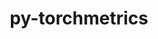 ---
title: "py-torchmetrics"
layout: cache
categories: [package, develop]
meta: {"compilers": ["apple-clang@=16.0.0", "gcc@=11.4.0", "gcc@=13.2.0"], "num_specs": 189, "num_specs_by_stack": {"e4s": 8, "ml-darwin-aarch64-mps": 27, "ml-linux-aarch64-cpu": 34, "ml-linux-aarch64-cuda": 34, "ml-linux-x86_64-cpu": 34, "ml-linux-x86_64-cuda": 35, "root": 189}, "oss": ["sequoia", "ubuntu22.04", "ubuntu24.04"], "platforms": ["darwin", "linux"], "stacks": ["e4s", "ml-darwin-aarch64-mps", "ml-linux-aarch64-cpu", "ml-linux-aarch64-cuda", "ml-linux-x86_64-cpu", "ml-linux-x86_64-cuda", "root"], "targets": ["aarch64", "x86_64_v3"], "versions": ["1.6.1", "1.6.2", "1.6.3"]}
spec_details: [{"compiler": "apple-clang@=16.0.0", "hash": "25wtqin5hruwf7wlbxm6r72scxez2htk", "os": "sequoia", "platform": "darwin", "size": "-", "stacks": ["ml-darwin-aarch64-mps", "root"], "target": "aarch64", "variants": ["build_system=python_pip", "~image"], "versions": ["1.6.2"]}, {"compiler": "gcc@=13.2.0", "hash": "2v6xzazdrjz32zfpq725cuo7ljwfbz54", "os": "ubuntu24.04", "platform": "linux", "size": "-", "stacks": ["ml-linux-aarch64-cpu", "root"], "target": "aarch64", "variants": ["build_system=python_pip", "~image"], "versions": ["1.6.2"]}, {"compiler": "apple-clang@=16.0.0", "hash": "2wak2chmlc4zn423zdxvupmnncrzgsxh", "os": "sequoia", "platform": "darwin", "size": "-", "stacks": ["ml-darwin-aarch64-mps", "root"], "target": "aarch64", "variants": ["build_system=python_pip", "~image"], "versions": ["1.6.2"]}, {"compiler": "gcc@=13.2.0", "hash": "34m77hkedypkvwkaaowmhaaltgkg7x3n", "os": "ubuntu24.04", "platform": "linux", "size": "-", "stacks": ["ml-linux-x86_64-cpu", "root"], "target": "x86_64_v3", "variants": ["build_system=python_pip", "~image"], "versions": ["1.6.2"]}, {"compiler": "gcc@=13.2.0", "hash": "36nk5tmipyu4ypyusr26w7d5gnfb2m2g", "os": "ubuntu24.04", "platform": "linux", "size": "-", "stacks": ["root"], "target": "x86_64_v3", "variants": ["build_system=python_pip", "~image"], "versions": ["1.6.2"]}, {"compiler": "gcc@=13.2.0", "hash": "37agagr7ziaigqlyx5achxjdsnl7k3y3", "os": "ubuntu24.04", "platform": "linux", "size": "-", "stacks": ["ml-linux-x86_64-cuda", "root"], "target": "x86_64_v3", "variants": ["build_system=python_pip", "~image"], "versions": ["1.6.1"]}, {"compiler": "gcc@=13.2.0", "hash": "3s3szvzz7csl6lr2cygfavoesra3malj", "os": "ubuntu24.04", "platform": "linux", "size": "-", "stacks": ["ml-linux-x86_64-cuda", "root"], "target": "x86_64_v3", "variants": ["build_system=python_pip", "~image"], "versions": ["1.6.2"]}, {"compiler": "gcc@=13.2.0", "hash": "3xwlmtt7kxvjhqy55dgkk2tg6oneqkjp", "os": "ubuntu24.04", "platform": "linux", "size": "-", "stacks": ["root"], "target": "aarch64", "variants": ["build_system=python_pip", "~image"], "versions": ["1.6.2"]}, {"compiler": "gcc@=13.2.0", "hash": "46nuqrlbmmdml4wva4bdod2ebse2o6pz", "os": "ubuntu24.04", "platform": "linux", "size": "-", "stacks": ["ml-linux-x86_64-cpu", "root"], "target": "x86_64_v3", "variants": ["build_system=python_pip", "~image"], "versions": ["1.6.2"]}, {"compiler": "gcc@=13.2.0", "hash": "4bljovjbzsqugk7smaxmiynkddubbbsg", "os": "ubuntu24.04", "platform": "linux", "size": "-", "stacks": ["ml-linux-x86_64-cpu", "root"], "target": "x86_64_v3", "variants": ["build_system=python_pip", "~image"], "versions": ["1.6.2"]}, {"compiler": "gcc@=13.2.0", "hash": "4k6dvxfgsvnryva5ikbjo6o75jyys3sp", "os": "ubuntu24.04", "platform": "linux", "size": "-", "stacks": ["ml-linux-x86_64-cpu", "root"], "target": "x86_64_v3", "variants": ["build_system=python_pip", "~image"], "versions": ["1.6.1"]}, {"compiler": "apple-clang@=16.0.0", "hash": "4l6xyjar5kiva5pzavew7joxlnjg53jo", "os": "sequoia", "platform": "darwin", "size": "-", "stacks": ["ml-darwin-aarch64-mps", "root"], "target": "aarch64", "variants": ["build_system=python_pip", "~image"], "versions": ["1.6.2"]}, {"compiler": "gcc@=13.2.0", "hash": "4ujfp7baq4q5d6mnwpksptoyclw7ikzi", "os": "ubuntu24.04", "platform": "linux", "size": "-", "stacks": ["ml-linux-x86_64-cuda", "root"], "target": "x86_64_v3", "variants": ["build_system=python_pip", "~image"], "versions": ["1.6.2"]}, {"compiler": "apple-clang@=16.0.0", "hash": "4ygunkcwptamsrmtsrr5apbjzqug5jno", "os": "sequoia", "platform": "darwin", "size": "-", "stacks": ["ml-darwin-aarch64-mps", "root"], "target": "aarch64", "variants": ["build_system=python_pip", "~image"], "versions": ["1.6.2"]}, {"compiler": "gcc@=13.2.0", "hash": "532ncbi5iayozj2n726jqwjr3knnui23", "os": "ubuntu24.04", "platform": "linux", "size": "-", "stacks": ["ml-linux-aarch64-cuda", "root"], "target": "aarch64", "variants": ["build_system=python_pip", "~image"], "versions": ["1.6.2"]}, {"compiler": "gcc@=11.4.0", "hash": "542hjb36d4yihlihpout3kzynjjdbr3s", "os": "ubuntu22.04", "platform": "linux", "size": "-", "stacks": ["e4s", "root"], "target": "x86_64_v3", "variants": ["build_system=python_pip", "~image"], "versions": ["1.6.2"]}, {"compiler": "gcc@=13.2.0", "hash": "5bx5ou74rnh76ukuoyxw6fnfh5esuiid", "os": "ubuntu24.04", "platform": "linux", "size": "-", "stacks": ["ml-linux-x86_64-cuda", "root"], "target": "x86_64_v3", "variants": ["build_system=python_pip", "~image"], "versions": ["1.6.2"]}, {"compiler": "gcc@=13.2.0", "hash": "5niqio4wppjao7thcbnu7pkbivmpuhft", "os": "ubuntu24.04", "platform": "linux", "size": "-", "stacks": ["ml-linux-x86_64-cpu", "root"], "target": "x86_64_v3", "variants": ["build_system=python_pip", "~image"], "versions": ["1.6.2"]}, {"compiler": "gcc@=13.2.0", "hash": "5ob72bnnyuv3fcdpyl5u74lqscub7rij", "os": "ubuntu24.04", "platform": "linux", "size": "-", "stacks": ["ml-linux-aarch64-cuda", "root"], "target": "aarch64", "variants": ["build_system=python_pip", "~image"], "versions": ["1.6.2"]}, {"compiler": "gcc@=13.2.0", "hash": "5pqb23bpysgifwzyeckxpuvpihyb4arj", "os": "ubuntu24.04", "platform": "linux", "size": "-", "stacks": ["ml-linux-x86_64-cpu", "root"], "target": "x86_64_v3", "variants": ["build_system=python_pip", "~image"], "versions": ["1.6.1"]}, {"compiler": "gcc@=13.2.0", "hash": "5wnihjvz6whul23ejlcincxckiphdnl4", "os": "ubuntu24.04", "platform": "linux", "size": "-", "stacks": ["ml-linux-x86_64-cuda", "root"], "target": "x86_64_v3", "variants": ["build_system=python_pip", "~image"], "versions": ["1.6.2"]}, {"compiler": "gcc@=13.2.0", "hash": "5xradg4jextppyqpxjzcecd644fza33w", "os": "ubuntu24.04", "platform": "linux", "size": "-", "stacks": ["ml-linux-x86_64-cpu", "root"], "target": "x86_64_v3", "variants": ["build_system=python_pip", "~image"], "versions": ["1.6.2"]}, {"compiler": "gcc@=13.2.0", "hash": "6canwssideep5jwlkt3bpr3lgh44rqwo", "os": "ubuntu24.04", "platform": "linux", "size": "-", "stacks": ["ml-linux-aarch64-cuda", "root"], "target": "aarch64", "variants": ["build_system=python_pip", "~image"], "versions": ["1.6.2"]}, {"compiler": "gcc@=13.2.0", "hash": "6f5nqyqakdh26dbv46af5rsogvjqc4rm", "os": "ubuntu24.04", "platform": "linux", "size": "-", "stacks": ["ml-linux-aarch64-cpu", "root"], "target": "aarch64", "variants": ["build_system=python_pip", "~image"], "versions": ["1.6.2"]}, {"compiler": "gcc@=13.2.0", "hash": "6tevvqtfrpfaoh7rbndja62bz52efd2y", "os": "ubuntu24.04", "platform": "linux", "size": "-", "stacks": ["ml-linux-x86_64-cpu", "root"], "target": "x86_64_v3", "variants": ["build_system=python_pip", "~image"], "versions": ["1.6.2"]}, {"compiler": "gcc@=13.2.0", "hash": "6usnspnjw5mgnocr3rlaipdz7kk7iosb", "os": "ubuntu24.04", "platform": "linux", "size": "-", "stacks": ["ml-linux-aarch64-cuda", "root"], "target": "aarch64", "variants": ["build_system=python_pip", "~image"], "versions": ["1.6.2"]}, {"compiler": "gcc@=13.2.0", "hash": "6v5bm2j4rm2ku7jcpb3bzermothvtyh3", "os": "ubuntu24.04", "platform": "linux", "size": "-", "stacks": ["ml-linux-x86_64-cpu", "root"], "target": "x86_64_v3", "variants": ["build_system=python_pip", "~image"], "versions": ["1.6.2"]}, {"compiler": "apple-clang@=16.0.0", "hash": "6xt3mlatafafx2tcu3cmpg26zvumcg6o", "os": "sequoia", "platform": "darwin", "size": "-", "stacks": ["ml-darwin-aarch64-mps", "root"], "target": "aarch64", "variants": ["build_system=python_pip", "~image"], "versions": ["1.6.2"]}, {"compiler": "gcc@=13.2.0", "hash": "7d3soniz6d7ietazyfwv6q4u2y5gkprs", "os": "ubuntu24.04", "platform": "linux", "size": "-", "stacks": ["ml-linux-aarch64-cuda", "root"], "target": "aarch64", "variants": ["build_system=python_pip", "~image"], "versions": ["1.6.1"]}, {"compiler": "gcc@=13.2.0", "hash": "7dhypxoaw55h2nonwefteq4xuzzacmkf", "os": "ubuntu24.04", "platform": "linux", "size": "-", "stacks": ["root"], "target": "x86_64_v3", "variants": ["build_system=python_pip", "~image"], "versions": ["1.6.2"]}, {"compiler": "gcc@=13.2.0", "hash": "7k2cmapd5efg6bzz7ts3twgixiqavekm", "os": "ubuntu24.04", "platform": "linux", "size": "-", "stacks": ["ml-linux-aarch64-cuda", "root"], "target": "aarch64", "variants": ["build_system=python_pip", "~image"], "versions": ["1.6.1"]}, {"compiler": "apple-clang@=16.0.0", "hash": "7sw5tq4giq5y3xfuup2rtrwf4sfbdbw7", "os": "sequoia", "platform": "darwin", "size": "-", "stacks": ["ml-darwin-aarch64-mps", "root"], "target": "aarch64", "variants": ["build_system=python_pip", "~image"], "versions": ["1.6.3"]}, {"compiler": "gcc@=13.2.0", "hash": "7wco3ebi27pxtdash6rux67n3l6jhvz6", "os": "ubuntu24.04", "platform": "linux", "size": "-", "stacks": ["ml-linux-x86_64-cpu", "root"], "target": "x86_64_v3", "variants": ["build_system=python_pip", "~image"], "versions": ["1.6.2"]}, {"compiler": "apple-clang@=16.0.0", "hash": "a25brt7tetxqf6scjpd6adibgt3lkzcx", "os": "sequoia", "platform": "darwin", "size": "-", "stacks": ["root"], "target": "aarch64", "variants": ["build_system=python_pip", "~image"], "versions": ["1.6.2"]}, {"compiler": "gcc@=13.2.0", "hash": "a3jlnjddlbamlmggpzdpvfjs72fjih7e", "os": "ubuntu24.04", "platform": "linux", "size": "-", "stacks": ["root"], "target": "x86_64_v3", "variants": ["build_system=python_pip", "~image"], "versions": ["1.6.2"]}, {"compiler": "gcc@=13.2.0", "hash": "akxbcmmmg5ye2chzqiu7tva6cn2w4yvc", "os": "ubuntu24.04", "platform": "linux", "size": "-", "stacks": ["ml-linux-x86_64-cpu", "root"], "target": "x86_64_v3", "variants": ["build_system=python_pip", "~image"], "versions": ["1.6.2"]}, {"compiler": "gcc@=13.2.0", "hash": "anubjdgsj4saphxhewosh6zjkhnuv3dw", "os": "ubuntu24.04", "platform": "linux", "size": "-", "stacks": ["ml-linux-x86_64-cpu", "root"], "target": "x86_64_v3", "variants": ["build_system=python_pip", "~image"], "versions": ["1.6.1"]}, {"compiler": "gcc@=13.2.0", "hash": "aypdsi254igmp4i4fy5p2vhhpqmk2hob", "os": "ubuntu24.04", "platform": "linux", "size": "-", "stacks": ["ml-linux-aarch64-cpu", "root"], "target": "aarch64", "variants": ["build_system=python_pip", "~image"], "versions": ["1.6.2"]}, {"compiler": "gcc@=13.2.0", "hash": "bobzyycdbpcjzwcvufmteppqfnnyzop7", "os": "ubuntu24.04", "platform": "linux", "size": "-", "stacks": ["ml-linux-aarch64-cuda", "root"], "target": "aarch64", "variants": ["build_system=python_pip", "~image"], "versions": ["1.6.2"]}, {"compiler": "gcc@=13.2.0", "hash": "c432zqofjsirj2y6jdznnvz6t4sq3i2d", "os": "ubuntu24.04", "platform": "linux", "size": "-", "stacks": ["ml-linux-x86_64-cuda", "root"], "target": "x86_64_v3", "variants": ["build_system=python_pip", "~image"], "versions": ["1.6.2"]}, {"compiler": "gcc@=13.2.0", "hash": "cjowmxnfrct3syln3pvfu4ic72o6js4k", "os": "ubuntu24.04", "platform": "linux", "size": "-", "stacks": ["ml-linux-aarch64-cpu", "root"], "target": "aarch64", "variants": ["build_system=python_pip", "~image"], "versions": ["1.6.2"]}, {"compiler": "gcc@=13.2.0", "hash": "cm7y2kdc3a4iwl5runfeptovgrnxl5yo", "os": "ubuntu24.04", "platform": "linux", "size": "-", "stacks": ["ml-linux-aarch64-cpu", "root"], "target": "aarch64", "variants": ["build_system=python_pip", "~image"], "versions": ["1.6.1"]}, {"compiler": "gcc@=13.2.0", "hash": "coldurfbaxxhiyog22jscz7uura74wjr", "os": "ubuntu24.04", "platform": "linux", "size": "-", "stacks": ["ml-linux-aarch64-cuda", "root"], "target": "aarch64", "variants": ["build_system=python_pip", "~image"], "versions": ["1.6.2"]}, {"compiler": "gcc@=13.2.0", "hash": "cux7zkhl5h2siot5tokdtqz5qoly4q3v", "os": "ubuntu24.04", "platform": "linux", "size": "-", "stacks": ["ml-linux-x86_64-cuda", "root"], "target": "x86_64_v3", "variants": ["build_system=python_pip", "~image"], "versions": ["1.6.3"]}, {"compiler": "gcc@=11.4.0", "hash": "cx6njgiai3b6reeihfsyscha45etfayo", "os": "ubuntu22.04", "platform": "linux", "size": "-", "stacks": ["e4s", "root"], "target": "x86_64_v3", "variants": ["build_system=python_pip", "~image"], "versions": ["1.6.2"]}, {"compiler": "apple-clang@=16.0.0", "hash": "cyxltmt7s3jzedip2b7zoqkrr6zrphjb", "os": "sequoia", "platform": "darwin", "size": "-", "stacks": ["ml-darwin-aarch64-mps", "root"], "target": "aarch64", "variants": ["build_system=python_pip", "~image"], "versions": ["1.6.2"]}, {"compiler": "gcc@=13.2.0", "hash": "daxubzoqj2nsayfnzyroh4g7r6dl6fsf", "os": "ubuntu24.04", "platform": "linux", "size": "-", "stacks": ["ml-linux-aarch64-cpu", "root"], "target": "aarch64", "variants": ["build_system=python_pip", "~image"], "versions": ["1.6.3"]}, {"compiler": "gcc@=13.2.0", "hash": "ds5vmnds6qfn6tbeiocroskkxbcc457u", "os": "ubuntu24.04", "platform": "linux", "size": "-", "stacks": ["ml-linux-x86_64-cpu", "root"], "target": "x86_64_v3", "variants": ["build_system=python_pip", "~image"], "versions": ["1.6.2"]}, {"compiler": "gcc@=13.2.0", "hash": "dsqfism7wje4sxxfnk55nwiabg6huh5h", "os": "ubuntu24.04", "platform": "linux", "size": "-", "stacks": ["ml-linux-aarch64-cpu", "root"], "target": "aarch64", "variants": ["build_system=python_pip", "~image"], "versions": ["1.6.2"]}, {"compiler": "gcc@=13.2.0", "hash": "e4druwn53twszhjcwzl7oe37xl4jc4lh", "os": "ubuntu24.04", "platform": "linux", "size": "-", "stacks": ["ml-linux-aarch64-cuda", "root"], "target": "aarch64", "variants": ["build_system=python_pip", "~image"], "versions": ["1.6.3"]}, {"compiler": "gcc@=13.2.0", "hash": "elkrnonm3hqr6aanvjderzvyb72vpjdl", "os": "ubuntu24.04", "platform": "linux", "size": "-", "stacks": ["ml-linux-x86_64-cpu", "root"], "target": "x86_64_v3", "variants": ["build_system=python_pip", "~image"], "versions": ["1.6.2"]}, {"compiler": "apple-clang@=16.0.0", "hash": "ev4x2zn6dg5m57nlegg3mrninn6o2ww5", "os": "sequoia", "platform": "darwin", "size": "-", "stacks": ["ml-darwin-aarch64-mps", "root"], "target": "aarch64", "variants": ["build_system=python_pip", "~image"], "versions": ["1.6.2"]}, {"compiler": "gcc@=11.4.0", "hash": "eyi7rb6lmzsrffqi6cfwkbl6plz2k3ul", "os": "ubuntu22.04", "platform": "linux", "size": "-", "stacks": ["e4s", "root"], "target": "x86_64_v3", "variants": ["build_system=python_pip", "~image"], "versions": ["1.6.2"]}, {"compiler": "gcc@=13.2.0", "hash": "ezvhowuja4dagyr2iuzicznkd52vbd5j", "os": "ubuntu24.04", "platform": "linux", "size": "-", "stacks": ["ml-linux-x86_64-cuda", "root"], "target": "x86_64_v3", "variants": ["build_system=python_pip", "~image"], "versions": ["1.6.2"]}, {"compiler": "gcc@=13.2.0", "hash": "faghwibymvtttmyi7jqqgafj5cdprdxx", "os": "ubuntu24.04", "platform": "linux", "size": "-", "stacks": ["ml-linux-x86_64-cuda", "root"], "target": "x86_64_v3", "variants": ["build_system=python_pip", "~image"], "versions": ["1.6.3"]}, {"compiler": "gcc@=13.2.0", "hash": "fbqsymdl3sqrmnkrzqfhzy47tndhh32h", "os": "ubuntu24.04", "platform": "linux", "size": "-", "stacks": ["ml-linux-aarch64-cpu", "root"], "target": "aarch64", "variants": ["build_system=python_pip", "~image"], "versions": ["1.6.3"]}, {"compiler": "gcc@=13.2.0", "hash": "fjcfylac7evbtjogsr7gxl6a2iioznsf", "os": "ubuntu24.04", "platform": "linux", "size": "-", "stacks": ["ml-linux-aarch64-cpu", "root"], "target": "aarch64", "variants": ["build_system=python_pip", "~image"], "versions": ["1.6.2"]}, {"compiler": "gcc@=13.2.0", "hash": "flmdc2x6ud7z7etxwct4zwmbxwkq5rug", "os": "ubuntu24.04", "platform": "linux", "size": "-", "stacks": ["ml-linux-x86_64-cuda", "root"], "target": "x86_64_v3", "variants": ["build_system=python_pip", "~image"], "versions": ["1.6.2"]}, {"compiler": "gcc@=13.2.0", "hash": "fnvyy7zdgxelurbgkhkdga3cr75wq523", "os": "ubuntu24.04", "platform": "linux", "size": "-", "stacks": ["ml-linux-x86_64-cuda", "root"], "target": "x86_64_v3", "variants": ["build_system=python_pip", "~image"], "versions": ["1.6.2"]}, {"compiler": "gcc@=13.2.0", "hash": "fsb7gmgxakhailc63w5frifwozrcia3p", "os": "ubuntu24.04", "platform": "linux", "size": "-", "stacks": ["ml-linux-aarch64-cuda", "root"], "target": "aarch64", "variants": ["build_system=python_pip", "~image"], "versions": ["1.6.2"]}, {"compiler": "gcc@=13.2.0", "hash": "fx6c3whmeulyi6kwwlrax7l7nd5kyqjl", "os": "ubuntu24.04", "platform": "linux", "size": "-", "stacks": ["ml-linux-aarch64-cpu", "root"], "target": "aarch64", "variants": ["build_system=python_pip", "~image"], "versions": ["1.6.2"]}, {"compiler": "gcc@=13.2.0", "hash": "gbu3iawfm2ok75ha4epr4hzbp54cnoqb", "os": "ubuntu24.04", "platform": "linux", "size": "-", "stacks": ["ml-linux-aarch64-cuda", "root"], "target": "aarch64", "variants": ["build_system=python_pip", "~image"], "versions": ["1.6.2"]}, {"compiler": "gcc@=13.2.0", "hash": "glzputjszxirp6pe3yjlrxxsf3dtkrdy", "os": "ubuntu24.04", "platform": "linux", "size": "-", "stacks": ["ml-linux-x86_64-cpu", "root"], "target": "x86_64_v3", "variants": ["build_system=python_pip", "~image"], "versions": ["1.6.2"]}, {"compiler": "gcc@=11.4.0", "hash": "gui6eoy5vwclvlni3a4iul52xruiibpv", "os": "ubuntu22.04", "platform": "linux", "size": "-", "stacks": ["e4s", "root"], "target": "x86_64_v3", "variants": ["build_system=python_pip", "~image"], "versions": ["1.6.2"]}, {"compiler": "apple-clang@=16.0.0", "hash": "h66klj423bnohj7mylu4ylxmkv6b44hj", "os": "sequoia", "platform": "darwin", "size": "-", "stacks": ["ml-darwin-aarch64-mps", "root"], "target": "aarch64", "variants": ["build_system=python_pip", "~image"], "versions": ["1.6.2"]}, {"compiler": "gcc@=13.2.0", "hash": "h66qunbz6koqswcgabs657b44hj4ngbb", "os": "ubuntu24.04", "platform": "linux", "size": "-", "stacks": ["ml-linux-aarch64-cuda", "root"], "target": "aarch64", "variants": ["build_system=python_pip", "~image"], "versions": ["1.6.2"]}, {"compiler": "gcc@=13.2.0", "hash": "h6derez3a5ca56qlk55pje6pr7j64tzt", "os": "ubuntu24.04", "platform": "linux", "size": "-", "stacks": ["ml-linux-aarch64-cpu", "root"], "target": "aarch64", "variants": ["build_system=python_pip", "~image"], "versions": ["1.6.1"]}, {"compiler": "gcc@=13.2.0", "hash": "ha2adf4kpbi3smpsxabl62bbplovon77", "os": "ubuntu24.04", "platform": "linux", "size": "-", "stacks": ["ml-linux-x86_64-cpu", "root"], "target": "x86_64_v3", "variants": ["build_system=python_pip", "~image"], "versions": ["1.6.2"]}, {"compiler": "apple-clang@=16.0.0", "hash": "hfaakwqklnvrsu4vmcoywpkysuq7mg6g", "os": "sequoia", "platform": "darwin", "size": "-", "stacks": ["root"], "target": "aarch64", "variants": ["build_system=python_pip", "~image"], "versions": ["1.6.2"]}, {"compiler": "gcc@=13.2.0", "hash": "hh745tje3nhqumsiitnxedubdkbrnxw7", "os": "ubuntu24.04", "platform": "linux", "size": "-", "stacks": ["ml-linux-aarch64-cuda", "root"], "target": "aarch64", "variants": ["build_system=python_pip", "~image"], "versions": ["1.6.2"]}, {"compiler": "gcc@=13.2.0", "hash": "hip7qh5yjuqn7zv6shqkiezox45ddtso", "os": "ubuntu24.04", "platform": "linux", "size": "-", "stacks": ["ml-linux-aarch64-cpu", "root"], "target": "aarch64", "variants": ["build_system=python_pip", "~image"], "versions": ["1.6.2"]}, {"compiler": "gcc@=13.2.0", "hash": "hzzlyksykjffbmusstnca6znsu7lfknm", "os": "ubuntu24.04", "platform": "linux", "size": "-", "stacks": ["ml-linux-aarch64-cuda", "root"], "target": "aarch64", "variants": ["build_system=python_pip", "~image"], "versions": ["1.6.2"]}, {"compiler": "gcc@=13.2.0", "hash": "i3l4iqfh5x553mzohbuy3v7aoxhpz3gt", "os": "ubuntu24.04", "platform": "linux", "size": "-", "stacks": ["ml-linux-aarch64-cuda", "root"], "target": "aarch64", "variants": ["build_system=python_pip", "~image"], "versions": ["1.6.1"]}, {"compiler": "gcc@=13.2.0", "hash": "i3qtufwnvswa5543lsty5o3cy6fqskm7", "os": "ubuntu24.04", "platform": "linux", "size": "-", "stacks": ["ml-linux-x86_64-cpu", "root"], "target": "x86_64_v3", "variants": ["build_system=python_pip", "~image"], "versions": ["1.6.2"]}, {"compiler": "apple-clang@=16.0.0", "hash": "i46duhpakjrmy5uk4jrvazi4icmlktis", "os": "sequoia", "platform": "darwin", "size": "-", "stacks": ["ml-darwin-aarch64-mps", "root"], "target": "aarch64", "variants": ["build_system=python_pip", "~image"], "versions": ["1.6.2"]}, {"compiler": "gcc@=13.2.0", "hash": "i4ra57m2i2thaedqlf2yob4q4eqwn4hp", "os": "ubuntu24.04", "platform": "linux", "size": "-", "stacks": ["ml-linux-aarch64-cpu", "root"], "target": "aarch64", "variants": ["build_system=python_pip", "~image"], "versions": ["1.6.2"]}, {"compiler": "gcc@=13.2.0", "hash": "icsq3rr3d7ycq34xjazswycqm73lzma4", "os": "ubuntu24.04", "platform": "linux", "size": "-", "stacks": ["ml-linux-aarch64-cuda", "root"], "target": "aarch64", "variants": ["build_system=python_pip", "~image"], "versions": ["1.6.2"]}, {"compiler": "apple-clang@=16.0.0", "hash": "ifzhvuhvgf3aqwdifw5os2dow2wzrpf6", "os": "sequoia", "platform": "darwin", "size": "-", "stacks": ["ml-darwin-aarch64-mps", "root"], "target": "aarch64", "variants": ["build_system=python_pip", "~image"], "versions": ["1.6.3"]}, {"compiler": "gcc@=13.2.0", "hash": "igvtzjfr4hrmlnn5x3t6we34xqmxsgay", "os": "ubuntu24.04", "platform": "linux", "size": "-", "stacks": ["ml-linux-x86_64-cuda", "root"], "target": "x86_64_v3", "variants": ["build_system=python_pip", "~image"], "versions": ["1.6.3"]}, {"compiler": "gcc@=13.2.0", "hash": "j3tdn5cgscc5gj2virv4uroyrlla3ffu", "os": "ubuntu24.04", "platform": "linux", "size": "-", "stacks": ["ml-linux-aarch64-cpu", "root"], "target": "aarch64", "variants": ["build_system=python_pip", "~image"], "versions": ["1.6.2"]}, {"compiler": "gcc@=13.2.0", "hash": "japer4csyqay6s3acacqcsy4yqjxdv6k", "os": "ubuntu24.04", "platform": "linux", "size": "-", "stacks": ["ml-linux-aarch64-cuda", "root"], "target": "aarch64", "variants": ["build_system=python_pip", "~image"], "versions": ["1.6.2"]}, {"compiler": "gcc@=13.2.0", "hash": "jc75drm5gcvojykb6i2y2hifmvigxn5f", "os": "ubuntu24.04", "platform": "linux", "size": "-", "stacks": ["ml-linux-x86_64-cuda", "root"], "target": "x86_64_v3", "variants": ["build_system=python_pip", "~image"], "versions": ["1.6.2"]}, {"compiler": "gcc@=13.2.0", "hash": "jcbrfpffdbpdz7kredy3brtp2j53ponv", "os": "ubuntu24.04", "platform": "linux", "size": "-", "stacks": ["ml-linux-aarch64-cpu", "root"], "target": "aarch64", "variants": ["build_system=python_pip", "~image"], "versions": ["1.6.2"]}, {"compiler": "gcc@=13.2.0", "hash": "jcvb35okqzit7yrh4hxv5u5m7xjftliq", "os": "ubuntu24.04", "platform": "linux", "size": "-", "stacks": ["ml-linux-x86_64-cuda", "root"], "target": "x86_64_v3", "variants": ["build_system=python_pip", "~image"], "versions": ["1.6.2"]}, {"compiler": "gcc@=13.2.0", "hash": "jk7tpmpzwraqaedloao3zbf2rstqnhvh", "os": "ubuntu24.04", "platform": "linux", "size": "-", "stacks": ["ml-linux-x86_64-cpu", "root"], "target": "x86_64_v3", "variants": ["build_system=python_pip", "~image"], "versions": ["1.6.2"]}, {"compiler": "gcc@=13.2.0", "hash": "jm4ytjzkcllvuno6bvob6geq5dvz7shs", "os": "ubuntu24.04", "platform": "linux", "size": "-", "stacks": ["ml-linux-aarch64-cuda", "root"], "target": "aarch64", "variants": ["build_system=python_pip", "~image"], "versions": ["1.6.2"]}, {"compiler": "gcc@=13.2.0", "hash": "jnusctnj7z5ohj43wuyl4dq7tbgf6s5k", "os": "ubuntu24.04", "platform": "linux", "size": "-", "stacks": ["ml-linux-aarch64-cuda", "root"], "target": "aarch64", "variants": ["build_system=python_pip", "~image"], "versions": ["1.6.2"]}, {"compiler": "gcc@=13.2.0", "hash": "joluwullt6gg4xhr6lprvcsx7x2npglc", "os": "ubuntu24.04", "platform": "linux", "size": "-", "stacks": ["ml-linux-aarch64-cpu", "root"], "target": "aarch64", "variants": ["build_system=python_pip", "~image"], "versions": ["1.6.1"]}, {"compiler": "gcc@=13.2.0", "hash": "juvb7znnshtbcegpgiyvtvuvpwwfqk5s", "os": "ubuntu24.04", "platform": "linux", "size": "-", "stacks": ["ml-linux-aarch64-cuda", "root"], "target": "aarch64", "variants": ["build_system=python_pip", "~image"], "versions": ["1.6.2"]}, {"compiler": "gcc@=13.2.0", "hash": "k7egf5yymm3ysk32rr7d5hlq4b4h2ptx", "os": "ubuntu24.04", "platform": "linux", "size": "-", "stacks": ["ml-linux-x86_64-cuda", "root"], "target": "x86_64_v3", "variants": ["build_system=python_pip", "~image"], "versions": ["1.6.3"]}, {"compiler": "gcc@=13.2.0", "hash": "kgjam6eaey6eslshluouz65u3sbpkicy", "os": "ubuntu24.04", "platform": "linux", "size": "-", "stacks": ["ml-linux-x86_64-cpu", "root"], "target": "x86_64_v3", "variants": ["build_system=python_pip", "~image"], "versions": ["1.6.2"]}, {"compiler": "gcc@=13.2.0", "hash": "khtwegxuhpr6zvmmve45gms2y6rqmc2o", "os": "ubuntu24.04", "platform": "linux", "size": "-", "stacks": ["ml-linux-aarch64-cuda", "root"], "target": "aarch64", "variants": ["build_system=python_pip", "~image"], "versions": ["1.6.2"]}, {"compiler": "gcc@=13.2.0", "hash": "kkcpkxjckbiagx7ek5c7wqjcblxx3p2v", "os": "ubuntu24.04", "platform": "linux", "size": "-", "stacks": ["root"], "target": "aarch64", "variants": ["build_system=python_pip", "~image"], "versions": ["1.6.2"]}, {"compiler": "gcc@=13.2.0", "hash": "kqwywzh6rcxjrot5ybadfgz5h3nwxktt", "os": "ubuntu24.04", "platform": "linux", "size": "-", "stacks": ["ml-linux-aarch64-cuda", "root"], "target": "aarch64", "variants": ["build_system=python_pip", "~image"], "versions": ["1.6.3"]}, {"compiler": "gcc@=13.2.0", "hash": "kqznnu6xam46w2vh5e4hlimvpt77o4b5", "os": "ubuntu24.04", "platform": "linux", "size": "-", "stacks": ["ml-linux-aarch64-cpu", "root"], "target": "aarch64", "variants": ["build_system=python_pip", "~image"], "versions": ["1.6.2"]}, {"compiler": "apple-clang@=16.0.0", "hash": "ksbavh7sghljfqgalzarqdhx2vffykys", "os": "sequoia", "platform": "darwin", "size": "-", "stacks": ["ml-darwin-aarch64-mps", "root"], "target": "aarch64", "variants": ["build_system=python_pip", "~image"], "versions": ["1.6.1"]}, {"compiler": "gcc@=13.2.0", "hash": "kw2h4ictwwrn5hrrro56jfkkmuniy3e2", "os": "ubuntu24.04", "platform": "linux", "size": "-", "stacks": ["root"], "target": "aarch64", "variants": ["build_system=python_pip", "~image"], "versions": ["1.6.2"]}, {"compiler": "gcc@=13.2.0", "hash": "lbt5vfm7kb2vgps22o3r3rrweuo3rzpx", "os": "ubuntu24.04", "platform": "linux", "size": "-", "stacks": ["ml-linux-aarch64-cpu", "root"], "target": "aarch64", "variants": ["build_system=python_pip", "~image"], "versions": ["1.6.1"]}, {"compiler": "gcc@=13.2.0", "hash": "lduafj2bht2z7q4u3d6myzv36jh7ay22", "os": "ubuntu24.04", "platform": "linux", "size": "-", "stacks": ["ml-linux-x86_64-cpu", "root"], "target": "x86_64_v3", "variants": ["build_system=python_pip", "~image"], "versions": ["1.6.3"]}, {"compiler": "gcc@=13.2.0", "hash": "ldurldvnspx23xqepcs6xkns5alvbauv", "os": "ubuntu24.04", "platform": "linux", "size": "-", "stacks": ["ml-linux-aarch64-cuda", "root"], "target": "aarch64", "variants": ["build_system=python_pip", "~image"], "versions": ["1.6.2"]}, {"compiler": "apple-clang@=16.0.0", "hash": "lhxn4bg377ctilbthm4fzuuy4j6lfrg4", "os": "sequoia", "platform": "darwin", "size": "-", "stacks": ["ml-darwin-aarch64-mps", "root"], "target": "aarch64", "variants": ["build_system=python_pip", "~image"], "versions": ["1.6.2"]}, {"compiler": "apple-clang@=16.0.0", "hash": "llv6q7yubnsfywrqzyruwvlxzsu7u3wz", "os": "sequoia", "platform": "darwin", "size": "-", "stacks": ["ml-darwin-aarch64-mps", "root"], "target": "aarch64", "variants": ["build_system=python_pip", "~image"], "versions": ["1.6.2"]}, {"compiler": "gcc@=11.4.0", "hash": "lqat4vj74bkixpizr7sidizulra3fm7t", "os": "ubuntu22.04", "platform": "linux", "size": "-", "stacks": ["e4s", "root"], "target": "x86_64_v3", "variants": ["build_system=python_pip", "~image"], "versions": ["1.6.2"]}, {"compiler": "gcc@=13.2.0", "hash": "lvel4ai3uu4tifxql4hnv5e6tgusmbl6", "os": "ubuntu24.04", "platform": "linux", "size": "-", "stacks": ["ml-linux-x86_64-cuda", "root"], "target": "x86_64_v3", "variants": ["build_system=python_pip", "~image"], "versions": ["1.6.2"]}, {"compiler": "gcc@=13.2.0", "hash": "lz4fkvo6igqoeicgxoxsh2eodlkzj4lk", "os": "ubuntu24.04", "platform": "linux", "size": "-", "stacks": ["ml-linux-aarch64-cpu", "root"], "target": "aarch64", "variants": ["build_system=python_pip", "~image"], "versions": ["1.6.2"]}, {"compiler": "apple-clang@=16.0.0", "hash": "lz5vbbxacflvuipml3ixlaiyd57cqflw", "os": "sequoia", "platform": "darwin", "size": "-", "stacks": ["ml-darwin-aarch64-mps", "root"], "target": "aarch64", "variants": ["build_system=python_pip", "~image"], "versions": ["1.6.2"]}, {"compiler": "gcc@=13.2.0", "hash": "m5cmnyp7xufnoxu4ahgz4xz2cisvc6tz", "os": "ubuntu24.04", "platform": "linux", "size": "-", "stacks": ["ml-linux-aarch64-cpu", "root"], "target": "aarch64", "variants": ["build_system=python_pip", "~image"], "versions": ["1.6.2"]}, {"compiler": "gcc@=13.2.0", "hash": "minytypqcgluhdrn75ofytl5g7arbpke", "os": "ubuntu24.04", "platform": "linux", "size": "-", "stacks": ["ml-linux-x86_64-cuda", "root"], "target": "x86_64_v3", "variants": ["build_system=python_pip", "~image"], "versions": ["1.6.1"]}, {"compiler": "gcc@=13.2.0", "hash": "mrpoj5ukjco3e6gowdg6xh6iutsswldb", "os": "ubuntu24.04", "platform": "linux", "size": "-", "stacks": ["ml-linux-x86_64-cpu", "root"], "target": "x86_64_v3", "variants": ["build_system=python_pip", "~image"], "versions": ["1.6.3"]}, {"compiler": "gcc@=13.2.0", "hash": "mtovy6yeutmp3mnhryiavxn5vkcloetm", "os": "ubuntu24.04", "platform": "linux", "size": "-", "stacks": ["ml-linux-x86_64-cuda", "root"], "target": "x86_64_v3", "variants": ["build_system=python_pip", "~image"], "versions": ["1.6.2"]}, {"compiler": "gcc@=13.2.0", "hash": "mufverbj5mxuxumpnfv7konhgvfwm5c4", "os": "ubuntu24.04", "platform": "linux", "size": "-", "stacks": ["root"], "target": "aarch64", "variants": ["build_system=python_pip", "~image"], "versions": ["1.6.2"]}, {"compiler": "gcc@=13.2.0", "hash": "n3xw7j7fmykrvcqstqxefbbpdb3yjwkb", "os": "ubuntu24.04", "platform": "linux", "size": "-", "stacks": ["ml-linux-aarch64-cpu", "root"], "target": "aarch64", "variants": ["build_system=python_pip", "~image"], "versions": ["1.6.2"]}, {"compiler": "gcc@=13.2.0", "hash": "nfd3ovirnupj6manpebtylkfd4t4plpo", "os": "ubuntu24.04", "platform": "linux", "size": "-", "stacks": ["ml-linux-x86_64-cuda", "root"], "target": "x86_64_v3", "variants": ["build_system=python_pip", "~image"], "versions": ["1.6.2"]}, {"compiler": "gcc@=13.2.0", "hash": "nfq3ukmlp3dkpajbgxcjepkwdya3if5a", "os": "ubuntu24.04", "platform": "linux", "size": "-", "stacks": ["root"], "target": "aarch64", "variants": ["build_system=python_pip", "~image"], "versions": ["1.6.2"]}, {"compiler": "gcc@=13.2.0", "hash": "nsabjs5fycgeectoiezqwefhtp7k7uch", "os": "ubuntu24.04", "platform": "linux", "size": "-", "stacks": ["ml-linux-x86_64-cuda", "root"], "target": "x86_64_v3", "variants": ["build_system=python_pip", "~image"], "versions": ["1.6.2"]}, {"compiler": "apple-clang@=16.0.0", "hash": "nz6g67mmndkw4c5oqstaxatgpdcn5ltg", "os": "sequoia", "platform": "darwin", "size": "-", "stacks": ["ml-darwin-aarch64-mps", "root"], "target": "aarch64", "variants": ["build_system=python_pip", "~image"], "versions": ["1.6.2"]}, {"compiler": "apple-clang@=16.0.0", "hash": "o6m5rtxpaqquber5qdxxydcczoqeyd4x", "os": "sequoia", "platform": "darwin", "size": "-", "stacks": ["ml-darwin-aarch64-mps", "root"], "target": "aarch64", "variants": ["build_system=python_pip", "~image"], "versions": ["1.6.2"]}, {"compiler": "gcc@=13.2.0", "hash": "oa76dsmnrdj6wdrauntrvjxkbnjyqf7p", "os": "ubuntu24.04", "platform": "linux", "size": "-", "stacks": ["ml-linux-x86_64-cuda", "root"], "target": "x86_64_v3", "variants": ["build_system=python_pip", "~image"], "versions": ["1.6.1"]}, {"compiler": "gcc@=13.2.0", "hash": "omywvqwghxpqfk7vbatxqea3hoxlnbbb", "os": "ubuntu24.04", "platform": "linux", "size": "-", "stacks": ["ml-linux-x86_64-cuda", "root"], "target": "x86_64_v3", "variants": ["build_system=python_pip", "~image"], "versions": ["1.6.2"]}, {"compiler": "gcc@=13.2.0", "hash": "otzuhg7bw3nle3e5tvvzbaba4cp3slu4", "os": "ubuntu24.04", "platform": "linux", "size": "-", "stacks": ["ml-linux-x86_64-cuda", "root"], "target": "x86_64_v3", "variants": ["build_system=python_pip", "~image"], "versions": ["1.6.2"]}, {"compiler": "gcc@=11.4.0", "hash": "ou2e3y36n3wdintkjr5tv7xc3nufve77", "os": "ubuntu22.04", "platform": "linux", "size": "-", "stacks": ["e4s", "root"], "target": "x86_64_v3", "variants": ["build_system=python_pip", "~image"], "versions": ["1.6.3"]}, {"compiler": "gcc@=13.2.0", "hash": "oysuaf3yaoabi3e3edlpucvxpaqdzglg", "os": "ubuntu24.04", "platform": "linux", "size": "-", "stacks": ["ml-linux-x86_64-cuda", "root"], "target": "x86_64_v3", "variants": ["build_system=python_pip", "~image"], "versions": ["1.6.2"]}, {"compiler": "gcc@=13.2.0", "hash": "ozvxk6oexa6t67v5rpcu7nmmsq57tyon", "os": "ubuntu24.04", "platform": "linux", "size": "-", "stacks": ["ml-linux-aarch64-cpu", "root"], "target": "aarch64", "variants": ["build_system=python_pip", "~image"], "versions": ["1.6.2"]}, {"compiler": "gcc@=13.2.0", "hash": "p4766lanvwulaur45ghuwxoib5o35hrw", "os": "ubuntu24.04", "platform": "linux", "size": "-", "stacks": ["ml-linux-aarch64-cuda", "root"], "target": "aarch64", "variants": ["build_system=python_pip", "~image"], "versions": ["1.6.1"]}, {"compiler": "gcc@=13.2.0", "hash": "pdshqwf5jabbgrtheaycdios7c255ki4", "os": "ubuntu24.04", "platform": "linux", "size": "-", "stacks": ["ml-linux-aarch64-cpu", "root"], "target": "aarch64", "variants": ["build_system=python_pip", "~image"], "versions": ["1.6.2"]}, {"compiler": "gcc@=13.2.0", "hash": "pe3u6wthmpuglvg5emj7da2bwodavsnd", "os": "ubuntu24.04", "platform": "linux", "size": "-", "stacks": ["ml-linux-x86_64-cuda", "root"], "target": "x86_64_v3", "variants": ["build_system=python_pip", "~image"], "versions": ["1.6.1"]}, {"compiler": "gcc@=13.2.0", "hash": "pppfvkik74ztyewymsw2xg6x7d45zohn", "os": "ubuntu24.04", "platform": "linux", "size": "-", "stacks": ["ml-linux-x86_64-cpu", "root"], "target": "x86_64_v3", "variants": ["build_system=python_pip", "~image"], "versions": ["1.6.2"]}, {"compiler": "gcc@=13.2.0", "hash": "puww4kgurcrf2fposldv6sjpza5dyiux", "os": "ubuntu24.04", "platform": "linux", "size": "-", "stacks": ["ml-linux-x86_64-cpu", "root"], "target": "x86_64_v3", "variants": ["build_system=python_pip", "~image"], "versions": ["1.6.2"]}, {"compiler": "gcc@=13.2.0", "hash": "pvgn4j52bq3lcethbicvpxhrqfyc3uqz", "os": "ubuntu24.04", "platform": "linux", "size": "-", "stacks": ["ml-linux-aarch64-cpu", "root"], "target": "aarch64", "variants": ["build_system=python_pip", "~image"], "versions": ["1.6.2"]}, {"compiler": "apple-clang@=16.0.0", "hash": "pzjvtul4dqdg64tgkjss2akyzkjduque", "os": "sequoia", "platform": "darwin", "size": "-", "stacks": ["ml-darwin-aarch64-mps", "root"], "target": "aarch64", "variants": ["build_system=python_pip", "~image"], "versions": ["1.6.1"]}, {"compiler": "gcc@=13.2.0", "hash": "qcue6up44qvlmubbwhg66sxaq4lknjov", "os": "ubuntu24.04", "platform": "linux", "size": "-", "stacks": ["ml-linux-aarch64-cuda", "root"], "target": "aarch64", "variants": ["build_system=python_pip", "~image"], "versions": ["1.6.3"]}, {"compiler": "gcc@=13.2.0", "hash": "qdme4zr636w4nz4az7lpxv5if3iaw2ry", "os": "ubuntu24.04", "platform": "linux", "size": "-", "stacks": ["ml-linux-x86_64-cuda", "root"], "target": "x86_64_v3", "variants": ["build_system=python_pip", "~image"], "versions": ["1.6.1"]}, {"compiler": "gcc@=13.2.0", "hash": "qf3ogcwigj77ql2qowgx4c4pdbgpqaj7", "os": "ubuntu24.04", "platform": "linux", "size": "-", "stacks": ["ml-linux-x86_64-cuda", "root"], "target": "x86_64_v3", "variants": ["build_system=python_pip", "~image"], "versions": ["1.6.2"]}, {"compiler": "gcc@=13.2.0", "hash": "qjaa5tr7jglxyoxhky6uy5u6zecr5wie", "os": "ubuntu24.04", "platform": "linux", "size": "-", "stacks": ["root"], "target": "x86_64_v3", "variants": ["build_system=python_pip", "~image"], "versions": ["1.6.2"]}, {"compiler": "gcc@=11.4.0", "hash": "qjrktfz3xpijzwkk5yqw3yzps5omi6s2", "os": "ubuntu22.04", "platform": "linux", "size": "-", "stacks": ["e4s", "root"], "target": "x86_64_v3", "variants": ["build_system=python_pip", "~image"], "versions": ["1.6.1"]}, {"compiler": "gcc@=13.2.0", "hash": "qk6jv26pqfowyialux4oxzkrf4cfcqkf", "os": "ubuntu24.04", "platform": "linux", "size": "-", "stacks": ["ml-linux-x86_64-cuda", "root"], "target": "x86_64_v3", "variants": ["build_system=python_pip", "~image"], "versions": ["1.6.2"]}, {"compiler": "gcc@=13.2.0", "hash": "qn64jzocizjg5slgnfazkudozueev3fl", "os": "ubuntu24.04", "platform": "linux", "size": "-", "stacks": ["ml-linux-x86_64-cuda", "root"], "target": "x86_64_v3", "variants": ["build_system=python_pip", "~image"], "versions": ["1.6.2"]}, {"compiler": "gcc@=13.2.0", "hash": "qn6emsos2hy7pyaqrw275uxauttmhxqv", "os": "ubuntu24.04", "platform": "linux", "size": "-", "stacks": ["ml-linux-aarch64-cpu", "root"], "target": "aarch64", "variants": ["build_system=python_pip", "~image"], "versions": ["1.6.2"]}, {"compiler": "gcc@=13.2.0", "hash": "qusc6woasm3spbz23gb5eypxc52bfoy5", "os": "ubuntu24.04", "platform": "linux", "size": "-", "stacks": ["ml-linux-x86_64-cuda", "root"], "target": "x86_64_v3", "variants": ["build_system=python_pip", "~image"], "versions": ["1.6.2"]}, {"compiler": "gcc@=13.2.0", "hash": "qye3qf6alkhs7kfm6w2hg4b6okebb43p", "os": "ubuntu24.04", "platform": "linux", "size": "-", "stacks": ["ml-linux-aarch64-cuda", "root"], "target": "aarch64", "variants": ["build_system=python_pip", "~image"], "versions": ["1.6.2"]}, {"compiler": "gcc@=13.2.0", "hash": "r3n4brxqbp4hbom3rui5yh4e6k36agem", "os": "ubuntu24.04", "platform": "linux", "size": "-", "stacks": ["ml-linux-x86_64-cpu", "root"], "target": "x86_64_v3", "variants": ["build_system=python_pip", "~image"], "versions": ["1.6.3"]}, {"compiler": "gcc@=13.2.0", "hash": "r3okzbxx7cfsbtnzfjlch5ozei65r7f5", "os": "ubuntu24.04", "platform": "linux", "size": "-", "stacks": ["ml-linux-x86_64-cpu", "root"], "target": "x86_64_v3", "variants": ["build_system=python_pip", "~image"], "versions": ["1.6.2"]}, {"compiler": "apple-clang@=16.0.0", "hash": "r57dlm5g2ws2o7rvb7ygr6h44nrkz3xq", "os": "sequoia", "platform": "darwin", "size": "-", "stacks": ["ml-darwin-aarch64-mps", "root"], "target": "aarch64", "variants": ["build_system=python_pip", "~image"], "versions": ["1.6.2"]}, {"compiler": "apple-clang@=16.0.0", "hash": "r7au6t3db3je6t6g5jseb7woskvr5t2g", "os": "sequoia", "platform": "darwin", "size": "-", "stacks": ["ml-darwin-aarch64-mps", "root"], "target": "aarch64", "variants": ["build_system=python_pip", "~image"], "versions": ["1.6.2"]}, {"compiler": "gcc@=13.2.0", "hash": "rb2vpr7dryyekytjl6uzzszyiqjqbdk5", "os": "ubuntu24.04", "platform": "linux", "size": "-", "stacks": ["ml-linux-aarch64-cuda", "root"], "target": "aarch64", "variants": ["build_system=python_pip", "~image"], "versions": ["1.6.3"]}, {"compiler": "apple-clang@=16.0.0", "hash": "rc2qgnbhenbjjvh6glyqdylorlx3gl3s", "os": "sequoia", "platform": "darwin", "size": "-", "stacks": ["ml-darwin-aarch64-mps", "root"], "target": "aarch64", "variants": ["build_system=python_pip", "~image"], "versions": ["1.6.2"]}, {"compiler": "gcc@=13.2.0", "hash": "rcsit5zzn7m7z34qhmxthtias564qrki", "os": "ubuntu24.04", "platform": "linux", "size": "-", "stacks": ["root"], "target": "aarch64", "variants": ["build_system=python_pip", "~image"], "versions": ["1.6.2"]}, {"compiler": "gcc@=13.2.0", "hash": "rcyq4dqqiy5mvoiatiebmjmdzavu5gqa", "os": "ubuntu24.04", "platform": "linux", "size": "-", "stacks": ["ml-linux-x86_64-cuda", "root"], "target": "x86_64_v3", "variants": ["build_system=python_pip", "~image"], "versions": ["1.6.2"]}, {"compiler": "gcc@=13.2.0", "hash": "reyvg55hxwk2qvz3c6o3r3uiazpt4lo4", "os": "ubuntu24.04", "platform": "linux", "size": "-", "stacks": ["ml-linux-aarch64-cuda", "root"], "target": "aarch64", "variants": ["build_system=python_pip", "~image"], "versions": ["1.6.2"]}, {"compiler": "gcc@=13.2.0", "hash": "rqeo7fafncwyvi3jlw6yle7popfkzior", "os": "ubuntu24.04", "platform": "linux", "size": "-", "stacks": ["ml-linux-aarch64-cuda", "root"], "target": "aarch64", "variants": ["build_system=python_pip", "~image"], "versions": ["1.6.2"]}, {"compiler": "gcc@=13.2.0", "hash": "s3iy7ften5ktdlpt3r5dz7iplwkmirei", "os": "ubuntu24.04", "platform": "linux", "size": "-", "stacks": ["ml-linux-aarch64-cuda", "root"], "target": "aarch64", "variants": ["build_system=python_pip", "~image"], "versions": ["1.6.2"]}, {"compiler": "gcc@=13.2.0", "hash": "spnt7y57hdgbg37e36k3qd3rauyjvnnu", "os": "ubuntu24.04", "platform": "linux", "size": "-", "stacks": ["ml-linux-x86_64-cpu", "root"], "target": "x86_64_v3", "variants": ["build_system=python_pip", "~image"], "versions": ["1.6.1"]}, {"compiler": "gcc@=13.2.0", "hash": "sq3u6jb267qt7n3oorar43ckmctvc2sz", "os": "ubuntu24.04", "platform": "linux", "size": "-", "stacks": ["root"], "target": "x86_64_v3", "variants": ["build_system=python_pip", "~image"], "versions": ["1.6.2"]}, {"compiler": "gcc@=13.2.0", "hash": "svcq6tobmzmsynpbyw3uvlar6pbn72q6", "os": "ubuntu24.04", "platform": "linux", "size": "-", "stacks": ["root"], "target": "x86_64_v3", "variants": ["build_system=python_pip", "~image"], "versions": ["1.6.2"]}, {"compiler": "gcc@=11.4.0", "hash": "svt54ovs6cfmbaiwqztp4jznvpk62y57", "os": "ubuntu22.04", "platform": "linux", "size": "-", "stacks": ["e4s", "root"], "target": "x86_64_v3", "variants": ["build_system=python_pip", "~image"], "versions": ["1.6.2"]}, {"compiler": "gcc@=13.2.0", "hash": "syf2deqibu7ay5pz4prqomvk7swgq4yi", "os": "ubuntu24.04", "platform": "linux", "size": "-", "stacks": ["ml-linux-aarch64-cpu", "root"], "target": "aarch64", "variants": ["build_system=python_pip", "~image"], "versions": ["1.6.3"]}, {"compiler": "gcc@=13.2.0", "hash": "t2sq7fvls5jdx4hn2cqjokqi62sdfeyl", "os": "ubuntu24.04", "platform": "linux", "size": "-", "stacks": ["ml-linux-aarch64-cpu", "root"], "target": "aarch64", "variants": ["build_system=python_pip", "~image"], "versions": ["1.6.3"]}, {"compiler": "gcc@=13.2.0", "hash": "t35gth5lkhjexatic6dwqbcmax4nomfy", "os": "ubuntu24.04", "platform": "linux", "size": "-", "stacks": ["ml-linux-aarch64-cuda", "root"], "target": "aarch64", "variants": ["build_system=python_pip", "~image"], "versions": ["1.6.2"]}, {"compiler": "gcc@=13.2.0", "hash": "t5kdetrm3ziprvorzszwintc2nplxgbz", "os": "ubuntu24.04", "platform": "linux", "size": "-", "stacks": ["ml-linux-x86_64-cuda", "root"], "target": "x86_64_v3", "variants": ["build_system=python_pip", "~image"], "versions": ["1.6.2"]}, {"compiler": "gcc@=13.2.0", "hash": "tbssofccaztj62bjt6x47cgmviazixq7", "os": "ubuntu24.04", "platform": "linux", "size": "-", "stacks": ["ml-linux-x86_64-cuda", "root"], "target": "x86_64_v3", "variants": ["build_system=python_pip", "~image"], "versions": ["1.6.2"]}, {"compiler": "apple-clang@=16.0.0", "hash": "tkaxen7ugj3udktceco6cvz42atq52sv", "os": "sequoia", "platform": "darwin", "size": "-", "stacks": ["ml-darwin-aarch64-mps", "root"], "target": "aarch64", "variants": ["build_system=python_pip", "~image"], "versions": ["1.6.2"]}, {"compiler": "apple-clang@=16.0.0", "hash": "tzmcanpjlomx5bfjujsnujgmexqlo57r", "os": "sequoia", "platform": "darwin", "size": "-", "stacks": ["ml-darwin-aarch64-mps", "root"], "target": "aarch64", "variants": ["build_system=python_pip", "~image"], "versions": ["1.6.1"]}, {"compiler": "apple-clang@=16.0.0", "hash": "ufe2m5novzw4hzt54taszmghld5auaan", "os": "sequoia", "platform": "darwin", "size": "-", "stacks": ["ml-darwin-aarch64-mps", "root"], "target": "aarch64", "variants": ["build_system=python_pip", "~image"], "versions": ["1.6.1"]}, {"compiler": "gcc@=11.4.0", "hash": "ugfkskmczqbghv2t35y7chq6bafbtpg2", "os": "ubuntu22.04", "platform": "linux", "size": "-", "stacks": ["root"], "target": "x86_64_v3", "variants": ["build_system=python_pip", "~image"], "versions": ["1.6.2"]}, {"compiler": "gcc@=13.2.0", "hash": "uth3gv765gu23fye74gicvabaqboscis", "os": "ubuntu24.04", "platform": "linux", "size": "-", "stacks": ["ml-linux-x86_64-cpu", "root"], "target": "x86_64_v3", "variants": ["build_system=python_pip", "~image"], "versions": ["1.6.2"]}, {"compiler": "gcc@=13.2.0", "hash": "vmse3mugz5xuftfiy7zwfobdpwso7fez", "os": "ubuntu24.04", "platform": "linux", "size": "-", "stacks": ["ml-linux-aarch64-cuda", "root"], "target": "aarch64", "variants": ["build_system=python_pip", "~image"], "versions": ["1.6.2"]}, {"compiler": "gcc@=13.2.0", "hash": "vpewdxsamkjujxynmswmkah2kwgjd742", "os": "ubuntu24.04", "platform": "linux", "size": "-", "stacks": ["ml-linux-x86_64-cpu", "root"], "target": "x86_64_v3", "variants": ["build_system=python_pip", "~image"], "versions": ["1.6.3"]}, {"compiler": "gcc@=13.2.0", "hash": "vrq6mhlzpo6taxpttofqsik6ke2cfdx7", "os": "ubuntu24.04", "platform": "linux", "size": "-", "stacks": ["ml-linux-x86_64-cpu", "root"], "target": "x86_64_v3", "variants": ["build_system=python_pip", "~image"], "versions": ["1.6.2"]}, {"compiler": "gcc@=13.2.0", "hash": "vxcco222n4w2q7jeodiocip3vyqqmzd7", "os": "ubuntu24.04", "platform": "linux", "size": "-", "stacks": ["ml-linux-x86_64-cpu", "root"], "target": "x86_64_v3", "variants": ["build_system=python_pip", "~image"], "versions": ["1.6.2"]}, {"compiler": "gcc@=13.2.0", "hash": "vz5ahq5zsyd6abp36lezsft2sfo4bpyz", "os": "ubuntu24.04", "platform": "linux", "size": "-", "stacks": ["ml-linux-aarch64-cpu", "root"], "target": "aarch64", "variants": ["build_system=python_pip", "~image"], "versions": ["1.6.2"]}, {"compiler": "gcc@=13.2.0", "hash": "vz6og2apgt42vc32esx7xzhxvrvmwigu", "os": "ubuntu24.04", "platform": "linux", "size": "-", "stacks": ["ml-linux-aarch64-cpu", "root"], "target": "aarch64", "variants": ["build_system=python_pip", "~image"], "versions": ["1.6.2"]}, {"compiler": "gcc@=13.2.0", "hash": "w7pgug2pww7blpcpowdolyae2t6ucaa4", "os": "ubuntu24.04", "platform": "linux", "size": "-", "stacks": ["ml-linux-x86_64-cuda", "root"], "target": "x86_64_v3", "variants": ["build_system=python_pip", "~image"], "versions": ["1.6.2"]}, {"compiler": "gcc@=13.2.0", "hash": "wajtueoa3nsv3uz4mb2z6hifjnlympbn", "os": "ubuntu24.04", "platform": "linux", "size": "-", "stacks": ["ml-linux-aarch64-cuda", "root"], "target": "aarch64", "variants": ["build_system=python_pip", "~image"], "versions": ["1.6.1"]}, {"compiler": "apple-clang@=16.0.0", "hash": "wen43x3jpw7cufdmnmwjdpgzstmcvb4r", "os": "sequoia", "platform": "darwin", "size": "-", "stacks": ["ml-darwin-aarch64-mps", "root"], "target": "aarch64", "variants": ["build_system=python_pip", "~image"], "versions": ["1.6.2"]}, {"compiler": "gcc@=13.2.0", "hash": "wyqzllic5w3wko24psamdcqfhpxqfjks", "os": "ubuntu24.04", "platform": "linux", "size": "-", "stacks": ["ml-linux-aarch64-cpu", "root"], "target": "aarch64", "variants": ["build_system=python_pip", "~image"], "versions": ["1.6.1"]}, {"compiler": "gcc@=13.2.0", "hash": "x4eakmzxb63ldfri6ldgaf3fh7fimpxk", "os": "ubuntu24.04", "platform": "linux", "size": "-", "stacks": ["ml-linux-x86_64-cpu", "root"], "target": "x86_64_v3", "variants": ["build_system=python_pip", "~image"], "versions": ["1.6.2"]}, {"compiler": "gcc@=13.2.0", "hash": "xk6tbbxswnaltfceoyihuqc72eww7f7r", "os": "ubuntu24.04", "platform": "linux", "size": "-", "stacks": ["ml-linux-x86_64-cpu", "root"], "target": "x86_64_v3", "variants": ["build_system=python_pip", "~image"], "versions": ["1.6.2"]}, {"compiler": "gcc@=13.2.0", "hash": "yed7xveqolpwhtvz7sw6zhpaju32orin", "os": "ubuntu24.04", "platform": "linux", "size": "-", "stacks": ["root"], "target": "aarch64", "variants": ["build_system=python_pip", "~image"], "versions": ["1.6.2"]}, {"compiler": "gcc@=13.2.0", "hash": "ygkx36tg2cggbw5h7na4tveexwmk7hqm", "os": "ubuntu24.04", "platform": "linux", "size": "-", "stacks": ["ml-linux-x86_64-cuda", "root"], "target": "x86_64_v3", "variants": ["build_system=python_pip", "~image"], "versions": ["1.6.2"]}, {"compiler": "gcc@=13.2.0", "hash": "yi7srvivyyeumz2z77ka7io77rhcad7i", "os": "ubuntu24.04", "platform": "linux", "size": "-", "stacks": ["root"], "target": "aarch64", "variants": ["build_system=python_pip", "~image"], "versions": ["1.6.2"]}, {"compiler": "gcc@=13.2.0", "hash": "ynoaj7odbhai5mzaphmecgy735r6efmm", "os": "ubuntu24.04", "platform": "linux", "size": "-", "stacks": ["ml-linux-aarch64-cpu", "root"], "target": "aarch64", "variants": ["build_system=python_pip", "~image"], "versions": ["1.6.2"]}, {"compiler": "gcc@=13.2.0", "hash": "yr5fvn2kpvjggaapppa7wzjrkyzjqenn", "os": "ubuntu24.04", "platform": "linux", "size": "-", "stacks": ["ml-linux-aarch64-cuda", "root"], "target": "aarch64", "variants": ["build_system=python_pip", "~image"], "versions": ["1.6.2"]}, {"compiler": "gcc@=13.2.0", "hash": "ytxq7h3ppfbc6wyqyla7vfismreqmb4s", "os": "ubuntu24.04", "platform": "linux", "size": "-", "stacks": ["ml-linux-x86_64-cpu", "root"], "target": "x86_64_v3", "variants": ["build_system=python_pip", "~image"], "versions": ["1.6.2"]}, {"compiler": "apple-clang@=16.0.0", "hash": "z47v33a4zdq2a3a76f625dbzxwgrdkkw", "os": "sequoia", "platform": "darwin", "size": "-", "stacks": ["ml-darwin-aarch64-mps", "root"], "target": "aarch64", "variants": ["build_system=python_pip", "~image"], "versions": ["1.6.3"]}, {"compiler": "gcc@=13.2.0", "hash": "z7rer6unnoy33jer3p3yd5zcrbjfejpd", "os": "ubuntu24.04", "platform": "linux", "size": "-", "stacks": ["ml-linux-aarch64-cpu", "root"], "target": "aarch64", "variants": ["build_system=python_pip", "~image"], "versions": ["1.6.2"]}, {"compiler": "gcc@=13.2.0", "hash": "zej7vumfferkmobdw7jvnrybpp3utdk2", "os": "ubuntu24.04", "platform": "linux", "size": "-", "stacks": ["ml-linux-aarch64-cpu", "root"], "target": "aarch64", "variants": ["build_system=python_pip", "~image"], "versions": ["1.6.2"]}, {"compiler": "apple-clang@=16.0.0", "hash": "zi7yqa56sz45f5lx6572rxlrc7urqs4m", "os": "sequoia", "platform": "darwin", "size": "-", "stacks": ["ml-darwin-aarch64-mps", "root"], "target": "aarch64", "variants": ["build_system=python_pip", "~image"], "versions": ["1.6.2"]}, {"compiler": "gcc@=13.2.0", "hash": "zpssybznmnecnm4suepmhp3ignufzty5", "os": "ubuntu24.04", "platform": "linux", "size": "-", "stacks": ["ml-linux-x86_64-cpu", "root"], "target": "x86_64_v3", "variants": ["build_system=python_pip", "~image"], "versions": ["1.6.2"]}, {"compiler": "gcc@=13.2.0", "hash": "zq26abiln4tvwpreft6wlashcp42mqr3", "os": "ubuntu24.04", "platform": "linux", "size": "-", "stacks": ["ml-linux-aarch64-cpu", "root"], "target": "aarch64", "variants": ["build_system=python_pip", "~image"], "versions": ["1.6.2"]}]
---
